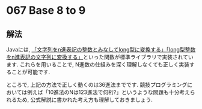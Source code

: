 # 067 Base 8 to 9

## 解法
Javaには, [「文字列をn進表記の整数とみなしてlong型に変換する」](https://docs.oracle.com/javase/jp/8/docs/api/java/lang/Long.html#valueOf-java.lang.String-int-)[「long型整数をn進表記の文字列に変換する」](https://docs.oracle.com/javase/jp/8/docs/api/java/lang/Long.html#toString-long-int-)といった関数が標準ライブラリで実装されています. これらを用いることで, N進数の仕組みを深く理解しなくても正しく実装することが可能です.

ところで, 上記の方法で正しく動くのは36進法までです. 競技プログラミングにおいては例えば「10進法のNは123進法で何桁?」というような問題も十分考えられるため, 公式解説に書かれた考え方も理解しておきましょう.